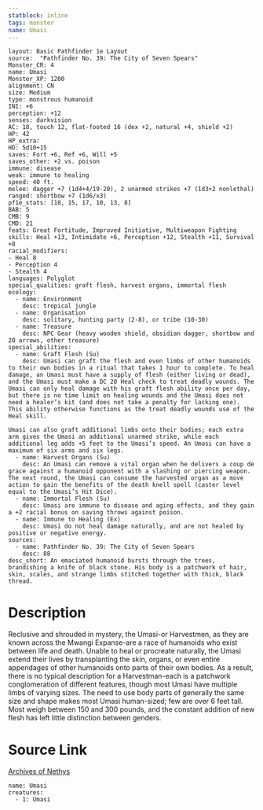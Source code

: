 ```yaml
---
statblock: inline
tags: monster
name: Umasi
---
```

```statblock
layout: Basic Pathfinder 1e Layout
source:  "Pathfinder No. 39: The City of Seven Spears"
Monster_CR: 4
name: Umasi
Monster_XP: 1200
alignment: CN
size: Medium
type: monstrous humanoid
INI: +6
perception: +12
senses: darkvision
AC: 18, touch 12, flat-footed 16 (dex +2, natural +4, shield +2)
HP: 42
HP_extra: 
HD: 5d10+15
saves: Fort +6, Ref +6, Will +5
saves_other: +2 vs. poison
immune: disease
weak: immune to healing
speed: 40 ft.
melee: dagger +7 (1d4+4/19-20), 2 unarmed strikes +7 (1d3+2 nonlethal)
ranged: shortbow +7 (1d6/x3)
pf1e_stats: [18, 15, 17, 10, 13, 8]
BAB: 5
CMB: 9
CMD: 21
feats: Great Fortitude, Improved Initiative, Multiweapon Fighting
skills: Heal +13, Intimidate +6, Perception +12, Stealth +11, Survival +8
racial_modifiers:
- Heal 8
- Perception 4
- Stealth 4
languages: Polyglot
special_qualities: graft flesh, harvest organs, immortal flesh
ecology:
  - name: Environment
    desc: tropical jungle
  - name: Organisation
    desc: solitary, hunting party (2-8), or tribe (10-30)
  - name: Treasure
    desc: NPC Gear (heavy wooden shield, obsidian dagger, shortbow and 20 arrows, other treasure)
special_abilities:
  - name: Graft Flesh (Su)
    desc: Umasi can graft the flesh and even limbs of other humanoids to their own bodies in a ritual that takes 1 hour to complete. To heal damage, an Umasi must have a supply of flesh (either living or dead), and the Umasi must make a DC 20 Heal check to treat deadly wounds. The Umasi can only heal damage with his graft flesh ability once per day, but there is no time limit on healing wounds and the Umasi does not need a healer’s kit (and does not take a penalty for lacking one). This ability otherwise functions as the treat deadly wounds use of the Heal skill.

Umasi can also graft additional limbs onto their bodies; each extra arm gives the Umasi an additional unarmed strike, while each additional leg adds +5 feet to the Umasi’s speed. An Umasi can have a maximum of six arms and six legs.
  - name: Harvest Organs (Su)
    desc: An Umasi can remove a vital organ when he delivers a coup de grace against a humanoid opponent with a slashing or piercing weapon. The next round, the Umasi can consume the harvested organ as a move action to gain the benefits of the death knell spell (caster level equal to the Umasi’s Hit Dice).
  - name: Immortal Flesh (Su)
    desc: Umasi are immune to disease and aging effects, and they gain a +2 racial bonus on saving throws against poison.
  - name: Immune to Healing (Ex)
    desc: Umasi do not heal damage naturally, and are not healed by positive or negative energy.
sources:
  - name: Pathfinder No. 39: The City of Seven Spears
    desc: 88
desc_short: An emaciated humanoid bursts through the trees, brandishing a knife of black stone. His body is a patchwork of hair, skin, scales, and strange limbs stitched together with thick, black thread.
```
# Description
Reclusive and shrouded in mystery, the Umasi-or Harvestmen, as they are known across the Mwangi Expanse-are a race of humanoids who exist between life and death. Unable to heal or procreate naturally, the Umasi extend their lives by transplanting the skin, organs, or even entire appendages of other humanoids onto parts of their own bodies. As a result, there is no typical description for a Harvestman-each is a patchwork conglomeration of different features, though most Umasi have multiple limbs of varying sizes. The need to use body parts of generally the same size and shape makes most Umasi human-sized; few are over 6 feet tall. Most weigh between 150 and 300 pounds, and the constant addition of new flesh has left little distinction between genders.
# Source Link
[Archives of Nethys](https://aonprd.com/MonsterDisplay.aspx?ItemName=Umasi)
```encounter-table
name: Umasi
creatures:
  - 1: Umasi
```
